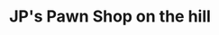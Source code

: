 ---
title: "JP's Pawn Shop on the hill"
url: /rossville/jps-pawn-shop-on-the-hill/
shop: pawnbroker
---